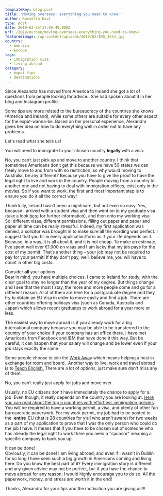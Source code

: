 ```yaml
---
templateKey: blog-post
title: 'Moving overseas: everything you need to know!'
author: Rossella Daví
type: post
date: 2019-02-25T17:09:49.000Z
url: /2019/europe/moving-overseas-everything-you-need-to-know/
featuredimage: /wp-content/uploads/2019/02/IMG_3634.jpg
country:
  - America
  - Europe
tags:
  - immigration visa
  - living abroad
category:
  - expat tips
  - destinations
---
```


Since Alexandra has moved from America to Ireland she got a lot of questions from people looking for advice.  She had spoken about it in her blog and Instagram profile.

Some tips are more related to the bureaucracy of the countries she knows (America and Ireland), while some others are suitable for every other aspect for the expat-wanna-be. Based on her personal experience, Alexandra gives her idea on how to do everything well in order not to have any problems.

Let's read what she tells us!

You will need to immigrate to your chosen country <strong>legally </strong>with a visa.

No, you can’t just pick up and move to another country. I think that sometimes Americans don’t get this because we have 50 states we can freely move to and from with no restriction, so why would moving to Australia, be any different? Because you have to give the proof to have the legal right to live and work in the country. People moving from a country to another one and not having to deal with immigration offices, exist only in the movies. So if you want to work, the first and most important step is to ensure you do it all the correct way!

Thankfully, Ireland hasn’t been a nightmare, but not even so easy. Yes, because I arrived with a student visa and then went on to my graduate visa (take a look <a href="https://www.candidalexandra.com/home/2017/11/3/the-truth-about-moving-abroad-to-ireland"  target="_blank" rel="noopener noreferrer" rel="noopener">here</a> for further information), and then onto my working visa. So: different visas, different permissions, filling out paper and paper and paper all time can be really stressful. Indeed, my first application was denied, a solicitor was brought in to make sure all the wording was perfect. I suggest that you fill in every application/form as if your life depends on it. Because, in a way, it is all about it, and it is not cheap. To make an estimate, I’ve spent well over €1,000 on visas and I am lucky that my job pays for the cost of my permit. That’s another thing – your job may not be required to pay for your permit! If they don't pay, well, believe me, you will have to count in other big costs.

Consider <strong>all </strong>your options  
Bear in mind, you have multiple choices. I came to Ireland for study, with the clear goal to stay no longer than the year of my degree. But things change and I see that the most I stay, the more and more people come and go for a different reason. A lot of them are here for a postgraduate degree and they try to obtain an EU Visa in order to move easily and find a job. There are other countries offering holidays visa (such as Canada, Australia and Japan) which allows recent graduates to work abroad for a year more or less.

The easiest way to move abroad is if you already work for a big international company because you may be able to be transferred to the country of your choice if your company has an office there. I have met Americans from Facebook and IBM that have done it this way. But be careful, it can happen that your salary will change and be lower even if your job stays exactly the same.

Some people choose to join the <a href="https://www.workaway.info/"  target="_blank" rel="noopener noreferrer" rel="noopener">Work Away</a> which means helping a host in exchange for room and board.  Another way to live, work and travel abroad is to <a href="https://www.irishtimes.com/life-and-style/abroad/working-abroad/teach-english-abroad-earn-a-wage-while-seeing-the-world-1.2939970"  target="_blank" rel="noopener noreferrer" rel="noopener">Teach English.</a> There are a lot of options, just make sure don't miss any of them.

No, you can’t really just apply for jobs and move over

Usually, no EU citizens don't have immediately the chance to apply for a job. Even though, it really depends on the country you are looking at. <a  href="https://thexpatmagazine.com/thexpatmagazine-wp/2018/expat-life/top-5-countries-with-effortless-immigration-policies/?preview_id=1117&preview_nonce=e2aa07ae18&post_format=standard&_thumbnail_id=1120&preview=true">Here you can read about the top 5 countries with effortless immigration policies</a>. You will be required to have a working permit, a visa, and plenty of other fun bureaucratic paperwork. For my work permit, my job had to be posted to the  <strong>entire </strong> EU (that is 28 countries for y’all who aren’t aware) for two weeks as a part of my application to prove that I was the only person who could do the job I have. It means that if you have to be chosen out of someone who has already the legal right to work there you need a "sponsor" meaning a specific company to back you up.

It can be done!   
Obviously, it can be done! I am living abroad, and even if I wasn't in Dublin for so long I have seen such a big growth in Americans coming and living here. Do you know the best part of it? Every immigration story is different and any given advice may not be perfect, but if you have the chance to move abroad for any reason, I would highly encourage you to do so. All the paperwork, money, and stress are worth it in the end!

Thanks, Alexandra for your tips and the motivation you are giving us!!!
